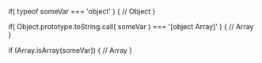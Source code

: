 if( typeof someVar === 'object' ) {
    // Object
}
   
if( Object.prototype.toString.call( someVar ) === '[object Array]' ) {
   // Array
}

if (Array.isArray(someVar)) {
    // Array
}
